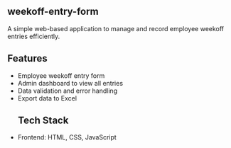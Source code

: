 ## weekoff-entry-form
A simple web-based application to manage and record employee weekoff entries efficiently.  
## Features
- Employee weekoff entry form  
- Admin dashboard to view all entries  
- Data validation and error handling  
- Export data to Excel
  ## Tech Stack
- Frontend: HTML, CSS, JavaScript 
